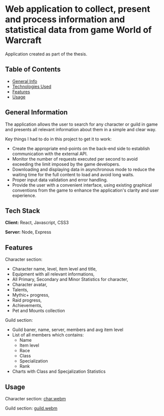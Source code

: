 
# Web application to collect, present and process information and statistical data from game World of Warcraft

Application created as part of the thesis.


## Table of Contents
* [General Info](#general-information)
* [Technologies Used](#tech-stack)
* [Features](#features)
* [Usage](#usage)

## General Information
The application allows the user to search for any character or guild in game and presents all relevant information about them in a simple and clear way.

Key things I had to do in this project to get it to work:
* Create the appropriate end-points on the back-end side to establish communication with the external API.
* Monitor the number of requests executed per second to avoid exceeding the limit imposed by the game developers.
* Downloading and displaying data in asynchronous mode to reduce the waiting time for the full content to load and avoid long waits.
* Proper input data validation and error handling.
* Provide the user with a convenient interface, using existing graphical conventions from the game to enhance the application's clarity and user experience.


## Tech Stack

**Client:** React, Javascript, CSS3

**Server:** Node, Express


## Features

Character section:
- Character name, level, item level and title,
- Equipment with all relevant informations,
- All Primary, Secondary and Minor Statistics for character,
- Character avatar,
- Talents,
- Mythic+ progress,
- Raid progress,
- Achievements,
- Pet and Mounts collection

Guild section:
- Guild baner, name, server, members and avg item level
- List of all members which contains:
    - Name
    - Item level
    - Race
    - Class
    - Specialization
    - Rank
- Charts with Class and Specjalization Statistics


## Usage

Character section:
[char.webm](https://github.com/BorPawel/praca-inz/assets/88384089/4c892169-226e-48f6-9b38-09a167823e53)

Guild section:
[guild.webm](https://github.com/BorPawel/praca-inz/assets/88384089/a4eaf1f0-a396-406d-9fa5-9ce5de6b6b52)
